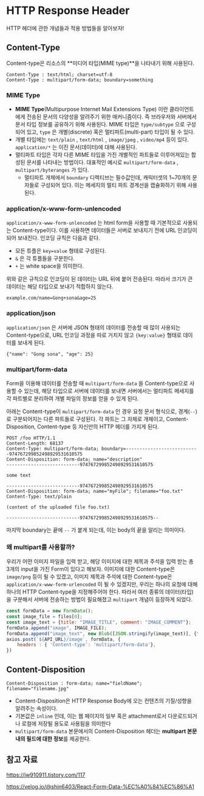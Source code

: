 # HTTP Response Header

HTTP 헤더에 관한 개념들과 적용 방법들을 알아보자!

## Content-Type

Content-type은 리소스의 **미디어 타입(MIME type)**을 나타내기 위해 사용된다.

```
Content-Type : text/html; charset=utf-8
Content-Type : multipart/form-data; boundary=something
```

### MIME Type

- **MIME Type**(Multipurpose Internet Mail Extensions Type) 이란 클라이언트에게 전송된 문서의 다양성을 알려주기 위한 매커니즘이다. 즉 브라우저와 서버에서 문서 타입 정보를 공유하기 위해 사용된다. MIME 타입은 `type/subtype` 으로 구성되어 있고, `type` 은 개별(discrete) 혹은 멀티파트(multi-part) 타입이 될 수 있다.
- 개별 타입에는 `text/plain` , `text/html` , `image/jpeg` , `video/mp4` 등이 있다. `application/*` 는 이진 문서(데이터)에 대해 사용된다. 
- 멀티파트 타입은 각자 다른 MIME 타입을 가진 개별적인 파트들로 이루어져있는 합성된 문서를 나타내는 방법이다. 대표적인 예시로 `multipart/form-data` , `multipart/byteranges` 가 있다.
  - 멀티파트 개체에서 `boundary` 디렉티브는 필수값인데, 캐릭터셋의 1~70개의 문자들로 구성되어 있다. 이는 메세지의 멀티 파트 경계선을 캡슐화하기 위해 사용된다. 


### application/x-www-form-unlencoded

`application/x-www-form-unlencoded` 는 html form을 사용할 때 기본적으로 사용되는 Content-type이다. 이를 사용하면 데이터들은 서버로 보내지기 전에 URL 인코딩이 되어 보내진다. 인코딩 규칙은 다음과 같다.

- 모든 튜플은 `key=value` 형태로 구성된다.
- `&` 은 각 튜플들을 구분한다.
- `+` 는 white space을 의미한다.

위와 같은 규칙으로 인코딩이 된 데이터는 URL 뒤에 붙어 전송된다. 따라서 크기가 큰 데이터는 해당 타입으로 보내기 적합하지 않는다. 

```
example.com/name=Gong+sona&age=25
```

### application/json

`application/json` 은 서버에 JSON 형태의 데이터를 전송할 때 많이 사용되는 Content-type으로, URL 인코딩 과정을 따로 거치지 않고 `{key:value}` 형태로 데이터를 보내게 된다. 

```
{"name": "Gong sona", "age": 25}
```

### multipart/form-data

Form을 이용해 데이터를 전송할 때 `multipart/form-data` 을 Content-type으로 사용할 수 있는데, 해당 타입으로 서버에 데이터를 보내면 서버에서는 멀티파트 메세지를 각 파트별로 분리하여 개별 파일의 정보를 얻을 수 있게 된다. 

아래는 Content-type이 `multipart/form-data` 인 경우 요청 문서 형식으로, 경계(`--`)로 구분되어지는 다른 파트들로 구성된다. 각 파트는 그 자체로 개체이고, Content-Disposition, Content-type 등 자신만의 HTTP 헤더를 가지게 된다. 

```
POST /foo HTTP/1.1
Content-Length: 68137
Content-Type: multipart/form-data; boundary=---------------------------974767299852498929531610575
Content-Disposition: form-data; name="description"
---------------------------974767299852498929531610575

some text

---------------------------974767299852498929531610575
Content-Disposition: form-data; name="myFile"; filename="foo.txt"
Content-Type: text/plain

(content of the uploaded file foo.txt)

---------------------------974767299852498929531610575--
```

마지막 boundary는 끝에 `--` 가 붙게 되는데, 이는 body의 끝을 알리는 의미이다.

### 왜 multipart를 사용할까?

우리가 어떤 이미지 파일을 입력 받고, 해당 이미지에 대한 제목과 주석을 입력 받는 총 3개의 input을 가진 Form이 있다고 해보자. 이미지에 대한 Content-type은 `image/png` 등이 될 수 있겠고, 이미지 제목과 주석에 대한 Content-type은 `application/x-www-form-urlencoded` 이 될 수 있겠지만, 우리는 하나의 요청에 대해 하나의 HTTP Content-type을 지정해주어야 한다. 따라서 여러 종류의 데이터(타입)을 구분해서 서버에 전송하는 방법이 필요해졌고 `multipart` 개념이 등장하게 되었다. 

```js
const formData = new FormData();
const image_file = files[0];
const image_text = {title: "IMAGE_TITLE", comment: "IMAGE_COMMENT"};
formData.append("image", IMAGE_FILE);
formData.append("image_text", new Blob([JSON.stringify(image_text)], {type: "application/json"}));
axios.post(`${API_URL}/image`, formData, {
	headers : { 'Content-type': 'multipart/form-data'},	
})
```

## Content-Disposition

```
Content-Disposition : form-data; name="fieldName"; filename="filename.jpg"
```

- Content-Disposition은 HTTP Response Body에 오는 컨텐츠의 기질/성향을 알려주는 속성이다.
- 기본값은 `inline` 인데, 이는 웹 페이지의 일부 혹은 attachment로서 다운로드되거나 로컬에 저장될 용도로 사용됨을 의미한다
- `multipart/form-data` 본문에서의 Content-Disposition 헤더는 **multipart 본문 내의 필드에 대한 정보**를 제공한다.

## 참고 자료

https://jw910911.tistory.com/117

https://velog.io/@shin6403/React-Form-Data-%EC%A0%84%EC%86%A1